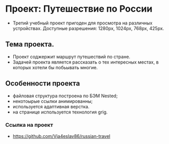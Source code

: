 # Проект: Путешествие по России
* Третий учебный проект пригоден для просмотра на различных устройствах. Доступные разрешения: 1280px, 1024px, 768px, 425px.

## Тема проекта.
* Проект соджержит маршрут путешествий по стране.
* Задачей проекта является рассказать о тех интересных местах, в которых хотели бы побьывать многие.

## Особенности проекта

* файловая структура построена по БЭМ Nested;
* некотоырые ссылки анимированны;
* используется адаптивная верстка.
* на странице используется технология grig.

### Ссылка на проект
* https://github.com/Vja4eslav86/russian-travel